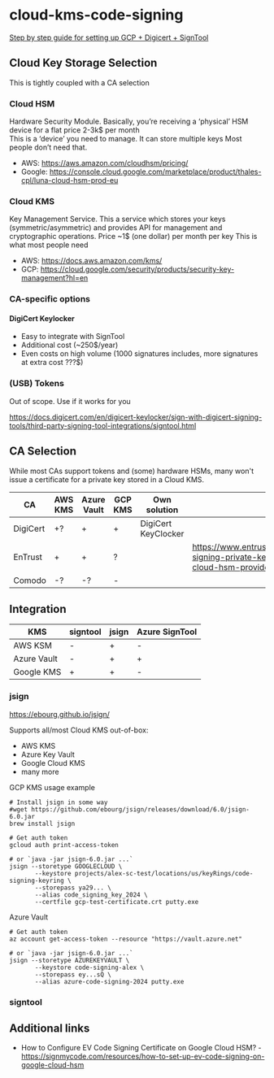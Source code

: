 # cloud-kms-code-signing

[Step by step guide for setting up GCP + Digicert + SignTool](DIGICERT_GCP_KMS.md)

## Cloud Key Storage Selection

This is tightly coupled with a CA selection

### Cloud HSM

Hardware Security Module. Basically, you’re receiving a ‘physical’ HSM device for a flat price 2-3k$ per month  
This is a ‘device’ you need to manage. It can store multiple keys
Most people don’t need that.  
- AWS: https://aws.amazon.com/cloudhsm/pricing/  
- Google: https://console.cloud.google.com/marketplace/product/thales-cpl/luna-cloud-hsm-prod-eu  


### Cloud KMS

Key Management Service. This a service which stores your keys (symmetric/asymmetric) and provides API for management and cryptographic operations. Price ~1$ (one dollar) per month per key
This is what most people need

- AWS: https://docs.aws.amazon.com/kms/
- GCP: https://cloud.google.com/security/products/security-key-management?hl=en

### CA-specific options

#### DigiCert Keylocker

- Easy to integrate with SignTool
- Additional cost (~250$/year)
- Even costs on high volume (1000 signatures includes, more signatures at extra cost ???$)

### (USB) Tokens
Out of scope. Use if it works for you

https://docs.digicert.com/en/digicert-keylocker/sign-with-digicert-signing-tools/third-party-signing-tool-integrations/signtool.html

## CA Selection

While most CAs support tokens and (some) hardware HSMs, many won't issue a certificate for a private key stored in a Cloud KMS.


| CA       | AWS KMS | Azure Vault | GCP KMS | Own solution        | Link                                                                                                               |
|----------|---------|-------------|---------|---------------------|--------------------------------------------------------------------------------------------------------------------|
| DigiCert | +?      | +           | +       | DigiCert KeyClocker |                                                                                                                    | 
| EnTrust  | +       | +           | ?       |                     | https://www.entrust.com/knowledgebase/ssl/code-signing-private-key-protection-requirements-for-cloud-hsm-providers |
| Comodo   | -?      | -?          | -       |                     |                                                                                                                    |


## Integration

| KMS         | signtool | jsign | Azure SignTool |
|-------------|----------|-------|----------------|
| AWS KSM     | -        | +     | -              |
| Azure Vault | -        | +     | +              |
| Google KMS  | +        | +     | -              |

### jsign

https://ebourg.github.io/jsign/  

Supports all/most Cloud KMS out-of-box:
- AWS KMS
- Azure Key Vault
- Google Cloud KMS
- many more


GCP KMS usage example
```
# Install jsign in some way
#wget https://github.com/ebourg/jsign/releases/download/6.0/jsign-6.0.jar
brew install jsign

# Get auth token
gcloud auth print-access-token

# or `java -jar jsign-6.0.jar ...`
jsign --storetype GOOGLECLOUD \
       --keystore projects/alex-sc-test/locations/us/keyRings/code-signing-keyring \
       --storepass ya29... \
       --alias code_signing_key_2024 \
       --certfile gcp-test-certificate.crt putty.exe
```

Azure Vault
```
# Get auth token
az account get-access-token --resource "https://vault.azure.net"

# or `java -jar jsign-6.0.jar ...`
jsign --storetype AZUREKEYVAULT \
       --keystore code-signing-alex \
       --storepass ey...sQ \
       --alias azure-code-signing-2024 putty.exe
```

### signtool


## Additional links
- How to Configure EV Code Signing Certificate on Google Cloud HSM? - https://signmycode.com/resources/how-to-set-up-ev-code-signing-on-google-cloud-hsm




